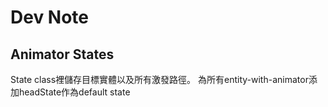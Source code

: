 # Dev Note
## Animator States
State class裡儲存目標實體以及所有激發路徑。
為所有entity-with-animator添加headState作為default state